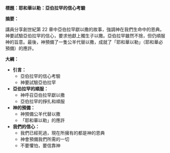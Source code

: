 **標題：耶和華以勒：亞伯拉罕的信心考驗**

**摘要：**

講員分享創世紀第 22 章中亞伯拉罕獻以撒的故事，強調神在我們生命中的恩典。神要試驗亞伯拉罕的信心，要求他獻上獨生子以撒。亞伯拉罕雖然不捨，但仍順服神的旨意。最後，神預備了一隻公羊代替以撒，成就了「耶和華以勒」（耶和華必預備）的應許。

**大綱：**

* **引言：**
    * 亞伯拉罕的信心考驗
    * 神要試驗亞伯拉罕
* **亞伯拉罕的順服：**
    * 神呼召亞伯拉罕獻以撒
    * 亞伯拉罕的掙扎和順服
* **神的預備：**
    * 神預備公羊代替以撒
    * 「耶和華以勒」的應許
* **我們的信心：**
    * 我們已經死過，現在所擁有的都是神的恩典
    * 神會預備我們所需的一切
    * 不要懼怕，要信靠神